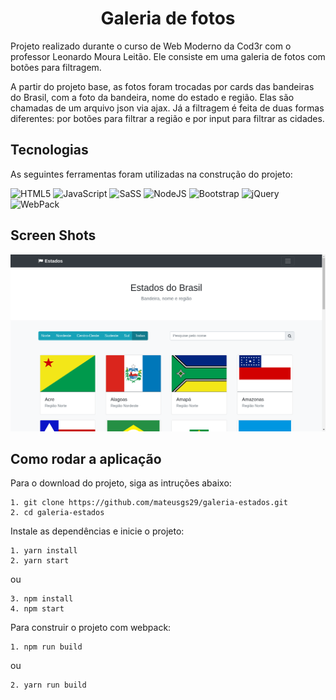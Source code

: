 <h1 align="center">Galeria de fotos</h1>

<p>Projeto realizado durante o curso de Web Moderno da Cod3r com o professor Leonardo Moura Leitão.
Ele consiste em uma galeria de fotos com botões para filtragem.</p>

<p>A partir do projeto base, as fotos foram trocadas por cards das bandeiras do Brasil, com a foto da bandeira, nome do estado e região. Elas são chamadas de um arquivo json via ajax. Já a filtragem é feita de duas formas diferentes: por botões para filtrar a região e por input para filtrar as cidades.</p>

## Tecnologias
As seguintes ferramentas foram utilizadas na construção do projeto:

![HTML5](https://img.shields.io/badge/html%205-0D1117?style=for-the-badge&logo=html5&logoColor=white&labelColor=E34F26)
![JavaScript](https://img.shields.io/badge/-JavaScript-0D1117?style=for-the-badge&logo=javascript&logoColor=white&labelColor=F7DF1E)
![SaSS](https://img.shields.io/badge/-SaSS-0D1117?style=for-the-badge&logo=sass&logoColor=white&labelColor=C76494)
![NodeJS](https://img.shields.io/badge/-NodeJS-0D1117?style=for-the-badge&logo=node.js&logoColor=white&labelColor=018233)
![Bootstrap](https://img.shields.io/badge/-Bootstrap-0D1117?style=for-the-badge&logo=bootstrap&logoColor=white&labelColor=533B78)
![jQuery](https://img.shields.io/badge/-jQuery-0D1117?style=for-the-badge&logo=jquery&logoColor=white&labelColor=1066A8)
![WebPack](https://img.shields.io/badge/-Webpack-0D1117?style=for-the-badge&logo=webpack&logoColor=white&labelColor=90CEF1)

## Screen Shots

![Print do site do projeto](print.png)

## Como rodar a aplicação

Para o download do projeto, siga as intruções abaixo:

```
1. git clone https://github.com/mateusgs29/galeria-estados.git
2. cd galeria-estados
```

Instale as dependências e inicie o projeto:

```
1. yarn install
2. yarn start
```

ou

```
3. npm install
4. npm start
```

Para construir o projeto com webpack:

```
1. npm run build
```

ou 

```
2. yarn run build
```
